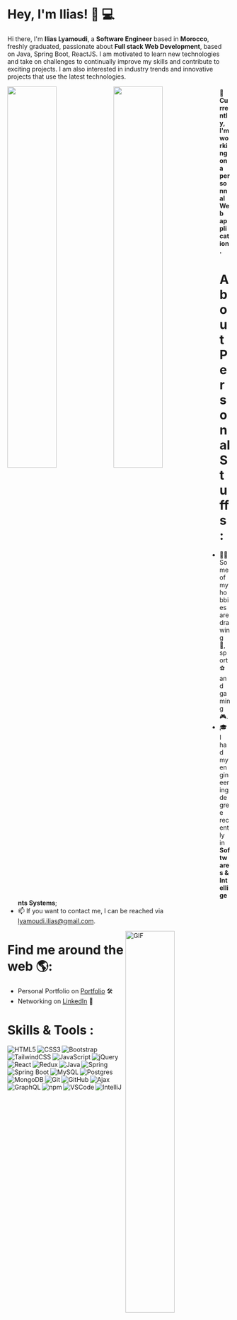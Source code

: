 # Hey, I'm Ilias! 👋 💻

Hi there, I'm **Ilias Lyamoudi**, a **Software Engineer** based in **Morocco**, freshly graduated, passionate about **Full stack Web Development**, based on Java, Spring Boot, ReactJS.
I am motivated to learn new technologies and take on challenges to continually improve my skills and contribute to exciting projects. I am also interested in industry trends and innovative projects that use the latest technologies.

<img align="left" width="47%" src="https://github-readme-stats.vercel.app/api?username=Lyam0udi&show_icons=true&theme=transparent" />
<img align="left" width="47%" src="https://github-readme-stats.vercel.app/api/top-langs/?username=Lyam0udi&layout=compact" />


#### 🔭  Currently, I'm working on a personnal Web application. 

<div class="row">
  <p>
    <h1>About Personal Stuffs : </h1>

  - 🧑🏻 Some of my hobbies are drawing 🎨, sport ⚽ and gaming 🎮.
  - 🎓 I had my engineering degree recently in **Softwares & Intelligents Systems**;
  - 📫 If you want to contact me, I can be reached via [lyamoudi.ilias@gmail.com](mailto:lyamoudi.ilias@gmail.com).
  </p>
    <img align="right" alt="GIF" src="https://media1.giphy.com/media/qgQUggAC3Pfv687qPC/giphy.gif?*cid=ecf05e47qs4vghgnwjau89yasub1f8edpnlxuepoq8zyqft4&rid=giphy.gif&ct=g"  width="47%"/>
</div>

  <p>
    <h1>Find me around the web 🌎: </h1>

  - Personal Portfolio on <a href="https://lyam0udi.netlify.com/"> Portfolio</a> 🛠
  - Networking on <a href="https://www.linkedin.com/in/lyam0udi/">LinkedIn</a> 💼
  </p>

</div>

<p>
<h1>Skills & Tools :</h1>
</p>


<div class="row">
  
  <img align="left" alt="HTML5" src="https://img.shields.io/badge/html5-%23E34F26.svg?style=for-the-badge&logo=html5&logoColor=white" />

  <img align="left" alt="CSS3" src="https://img.shields.io/badge/css3-%231572B6.svg?style=for-the-badge&logo=css3&logoColor=white" />

  <img align="left" alt="Bootstrap" src="https://img.shields.io/badge/bootstrap-%23563D7C.svg?style=for-the-badge&logo=bootstrap&logoColor=white" />

  <img align="left" alt="TailwindCSS" src="https://img.shields.io/badge/tailwindcss-%2338B2AC.svg?style=for-the-badge&logo=tailwind-css&logoColor=white" />

  <img align="left" alt="JavaScript" src="https://img.shields.io/badge/javascript-%23323330.svg?style=for-the-badge&logo=javascript&logoColor=%23F7DF1E" />

  <img align="left" alt="jQuery" src="https://img.shields.io/badge/jQuery-%230769AD.svg?style=for-the-badge&logo=jquery&logoColor=white" />
  
  <img align="left" alt="React" src="https://img.shields.io/badge/react-%2320232a.svg?style=for-the-badge&logo=react&logoColor=%2361DAFB" />

  <img align="left" alt="Redux" src="https://img.shields.io/badge/redux-%23593d88.svg?style=for-the-badge&logo=redux&logoColor=white" />

  <img align="left" alt="Java" src="https://img.shields.io/badge/java-%23ED8B00.svg?style=for-the-badge&logo=java&logoColor=white" />

  <img align="left" alt="Spring" src="https://img.shields.io/badge/spring-%236DB33F.svg?style=for-the-badge&logo=spring&logoColor=white" />

  <img align="left" alt="Spring Boot" src="https://img.shields.io/badge/Spring%20Boot-%236DB33F.svg?style=for-the-badge&logo=spring&logoColor=white" />

  <img align="left" alt="MySQL" src="https://img.shields.io/badge/mysql-%2300f.svg?style=for-the-badge&logo=mysql&logoColor=white" />

  <img align="left" alt="Postgres" src="https://img.shields.io/badge/postgres-%23316192.svg?style=for-the-badge&logo=postgresql&logoColor=white" />

  <img align="left" alt="MongoDB" src="https://img.shields.io/badge/MongoDB-%234ea94b.svg?style=for-the-badge&logo=mongodb&logoColor=white" />

  <img align="left" alt="Git" src="https://img.shields.io/badge/Git-%23F05032.svg?style=for-the-badge&logo=git&logoColor=white" />

  <img align="left" alt="GitHub" src="https://img.shields.io/badge/GitHub-%23121011.svg?style=for-the-badge&logo=github&logoColor=white" />

  <img align="left" alt="Ajax" src="https://img.shields.io/badge/Ajax-%230051C9.svg?style=for-the-badge&logo=ajax&logoColor=white" />

  <img align="left" alt="GraphQL" src="https://img.shields.io/badge/GraphQL-%23e10098.svg?style=for-the-badge&logo=graphql&logoColor=white" />

  <img align="left" alt="npm" src="https://img.shields.io/badge/npm-%23CB3837.svg?style=for-the-badge&logo=npm&logoColor=white" />

  <img align="left" alt="VSCode" src="https://img.shields.io/badge/VSCode-%23007ACC.svg?style=for-the-badge&logo=visual-studio-code&logoColor=white" />

  <img align="left" alt="IntelliJ" src="https://img.shields.io/badge/IntelliJ%20IDEA-%23000000.svg?style=for-the-badge&logo=intellij-idea&logoColor=white" />

</div>

